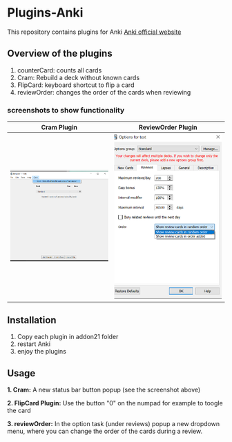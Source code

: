 # Plugins-Anki
This repository contains plugins for Anki [Anki official website](https://apps.ankiweb.net/)

## Overview of the plugins
1. counterCard: counts all cards
1. Cram: Rebuild a deck without known cards 
1. FlipCard: keyboard shortcut to flip a card
1. reviewOrder: changes the order of the cards when reviewing

### screenshots to show functionality
Cram Plugin                |  ReviewOrder Plugin
:-------------------------:|:-------------------------:
<img src="Screenshot.png" width="400">  |  <img src="Screenshot1.png" width="400">


## Installation
1. Copy each plugin in addon21 folder
1. restart Anki
1. enjoy the plugins

## Usage
**1. Cram:**
  A new status bar button popup (see the screenshot above)
	
**2. FlipCard Plugin:**
  Use the button "0" on the numpad for example to toogle the card
	
**3. reviewOrder:**
  In the option task (under reviews) popup a new dropdown menu, where you can change the order of the cards during a review.
